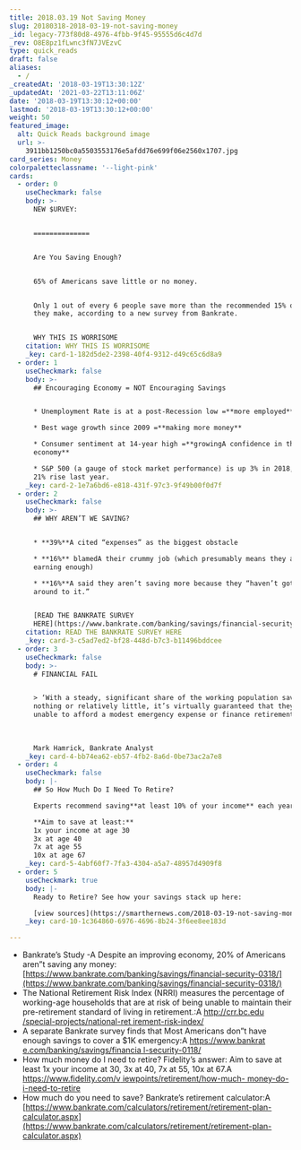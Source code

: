 ```yaml
---
title: 2018.03.19 Not Saving Money
slug: 20180318-2018-03-19-not-saving-money
_id: legacy-773f80d8-4976-4fbb-9f45-95555d6c4d7d
_rev: O8E8pz1fLwnc3fN7JVEzvC
type: quick_reads
draft: false
aliases:
  - /
_createdAt: '2018-03-19T13:30:12Z'
_updatedAt: '2021-03-22T13:11:06Z'
date: '2018-03-19T13:30:12+00:00'
lastmod: '2018-03-19T13:30:12+00:00'
weight: 50
featured_image:
  alt: Quick Reads background image
  url: >-
    3911bb1250bc0a5503553176e5afdd76e699f06e2560x1707.jpg
card_series: Money
colorpaletteclassname: '--light-pink'
cards:
  - order: 0
    useCheckmark: false
    body: >-
      NEW $URVEY:


      ==============


      Are You Saving Enough?


      65% of Americans save little or no money.


      Only 1 out of every 6 people save more than the recommended 15% of what
      they make, according to a new survey from Bankrate.


      WHY THIS IS WORRISOME
    citation: WHY THIS IS WORRISOME
    _key: card-1-182d5de2-2398-40f4-9312-d49c65c6d8a9
  - order: 1
    useCheckmark: false
    body: >-
      ## Encouraging Economy = NOT Encouraging Savings


      * Unemployment Rate is at a post-Recession low =**more employed**

      * Best wage growth since 2009 =**making more money**

      * Consumer sentiment at 14-year high =**growingA confidence in the
      economy**

      * S&P 500 (a gauge of stock market performance) is up 3% in 2018, after
      21% rise last year.
    _key: card-2-1e7a6bd6-e818-431f-97c3-9f49b00f0d7f
  - order: 2
    useCheckmark: false
    body: >-
      ## WHY AREN’T WE SAVING?


      * **39%**A cited “expenses” as the biggest obstacle

      * **16%** blamedA their crummy job (which presumably means they aren’t
      earning enough)

      * **16%**A said they aren’t saving more because they “haven’t gotten
      around to it.”


      [READ THE BANKRATE SURVEY
      HERE](https://www.bankrate.com/banking/savings/financial-security-0318/)
    citation: READ THE BANKRATE SURVEY HERE
    _key: card-3-c5ad7ed2-bf28-448d-b7c3-b11496bddcee
  - order: 3
    useCheckmark: false
    body: >-
      # FINANCIAL FAIL


      > ‘With a steady, significant share of the working population saving
      nothing or relatively little, it’s virtually guaranteed that they’ll be
      unable to afford a modest emergency expense or finance retirement.’  
        
        
        
      Mark Hamrick, Bankrate Analyst
    _key: card-4-bb74ea62-eb57-4fb2-8a6d-0be73ac2a7e8
  - order: 4
    useCheckmark: false
    body: |-
      ## So How Much Do I Need To Retire?

      Experts recommend saving**at least 10% of your income** each year.

      **Aim to save at least:**  
      1x your income at age 30  
      3x at age 40  
      7x at age 55  
      10x at age 67
    _key: card-5-4abf60f7-7fa3-4304-a5a7-48957d4909f8
  - order: 5
    useCheckmark: true
    body: |-
      Ready to Retire? See how your savings stack up here:

      [view sources](https://smarthernews.com/2018-03-19-not-saving-money/)
    _key: card-10-1c364860-6976-4696-8b24-3f6ee8ee183d

---
```

* Bankrate’s Study -A Despite an improving economy, 20% of Americans aren”t saving any money: [https://www.bankrate.com/banking/savings/financial-security-0318/](https://www.bankrate.com/banking/savings/financial-security-0318/)
* The National Retirement Risk Index (NRRI) measures the percentage of working-age households that are at risk of being unable to maintain their pre-retirement standard of living in retirement.:A [http://crr.bc.edu /special-projects/national-ret irement-risk-index/](https://www.bankrate.co)
* A separate Bankrate survey finds that Most Americans don”t have enough savings to cover a $1K emergency:A [https://www.bankrat e.com/banking/savings/financia l-security-0118/](https://www.bankrate.co)
* How much money do I need to retire? Fidelity’s answer: Aim to save at least 1x your income at 30, 3x at 40, 7x at 55, 10x at 67.A [https://www.fidelity.com/v iewpoints/retirement/how-much- money-do-i-need-to-retire](https://www.fidelity.com/v)
* How much do you need to save? Bankrate’s retirement calculator:A [https://www.bankrate.com/calculators/retirement/retirement-plan-calculator.aspx](https://www.bankrate.com/calculators/retirement/retirement-plan-calculator.aspx)